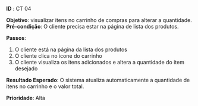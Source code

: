 **ID** : CT 04

**Objetivo**: visualizar itens no carrinho de compras para alterar a quantidade.  
**Pré-condição**: O cliente precisa estar na página de lista dos produtos.

**Passos**:
1. O cliente está na página da lista dos produtos
2. O cliente clica no ícone do carrinho
3. O cliente visualiza os itens adicionados e altera a quantidade do item desejado

**Resultado Esperado**: O sistema atualiza automaticamente a quantidade de itens no carrinho e o valor total.

**Prioridade**: Alta